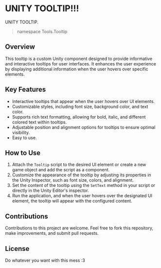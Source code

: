 # UNITY TOOLTIP!!!
UNITY TOOLTIP.
> namespace Tools.Tooltip

## Overview
This tooltip is a custom Unity component designed to provide informative and interactive tooltips for user interfaces. It enhances the user experience by displaying additional information when the user hovers over specific elements.

## Key Features
- Interactive tooltips that appear when the user hovers over UI elements.
- Customizable styles, including font size, background color, and text color.
- Supports rich text formatting, allowing for bold, italic, and different colored text within tooltips.
- Adjustable position and alignment options for tooltips to ensure optimal visibility.
- Easy to use.

## How to Use
1. Attach the `Tooltip` script to the desired UI element or create a new game object and add the script as a component.
2. Customize the appearance of the tooltip by adjusting its properties in the Unity Inspector, such as font size, colors, and alignment.
3. Set the content of the tooltip using the `SetText` method in your script or directly in the Unity Editor's inspector.
4. Run the application, and when the user hovers over the designated UI element, the tooltip will appear with the configured content.

## Contributions
Contributions to this project are welcome. Feel free to fork this repository, make improvements, and submit pull requests.

## License
Do whatever you want with this mess :3
